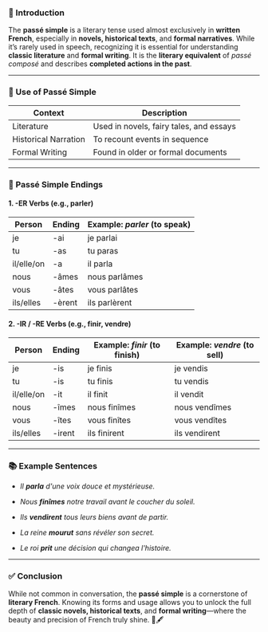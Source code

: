 
### 🎯 Introduction

The **passé simple** is a literary tense used almost exclusively in **written French**, especially in **novels, historical texts**, and **formal narratives**. While it’s rarely used in speech, recognizing it is essential for understanding **classic literature** and **formal writing**. It is the **literary equivalent** of _passé composé_ and describes **completed actions in the past**.

---

### 🧭 Use of Passé Simple

|Context|Description|
|---|---|
|Literature|Used in novels, fairy tales, and essays|
|Historical Narration|To recount events in sequence|
|Formal Writing|Found in older or formal documents|

---

### 📘 Passé Simple Endings

#### 1. **-ER Verbs (e.g., parler)**

|Person|Ending|Example: _parler_ (to speak)|
|---|---|---|
|je|-ai|je parlai|
|tu|-as|tu paras|
|il/elle/on|-a|il parla|
|nous|-âmes|nous parlâmes|
|vous|-âtes|vous parlâtes|
|ils/elles|-èrent|ils parlèrent|

#### 2. **-IR / -RE Verbs (e.g., finir, vendre)**

|Person|Ending|Example: _finir_ (to finish)|Example: _vendre_ (to sell)|
|---|---|---|---|
|je|-is|je finis|je vendis|
|tu|-is|tu finis|tu vendis|
|il/elle/on|-it|il finit|il vendit|
|nous|-îmes|nous finîmes|nous vendîmes|
|vous|-îtes|vous finîtes|vous vendîtes|
|ils/elles|-irent|ils finirent|ils vendirent|

---

### 📚 Example Sentences

- _Il **parla** d'une voix douce et mystérieuse._
    
- _Nous **finîmes** notre travail avant le coucher du soleil._
    
- _Ils **vendirent** tous leurs biens avant de partir._
    
- _La reine **mourut** sans révéler son secret._
    
- _Le roi **prit** une décision qui changea l'histoire._
    

---

### ✅ Conclusion

While not common in conversation, the **passé simple** is a cornerstone of **literary French**. Knowing its forms and usage allows you to unlock the full depth of **classic novels, historical texts**, and **formal writing**—where the beauty and precision of French truly shine. 📖🖋️